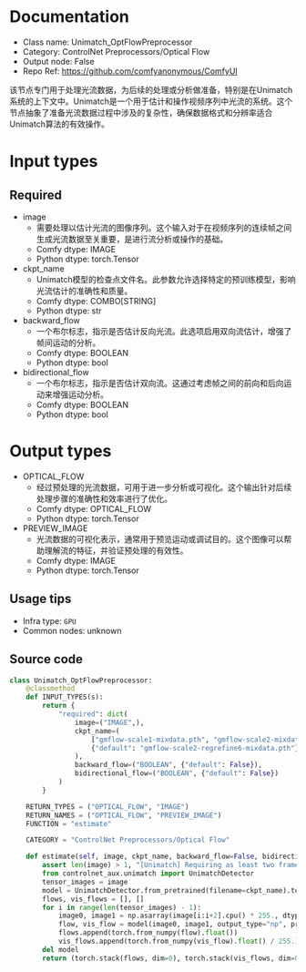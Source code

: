 
# Documentation
- Class name: Unimatch_OptFlowPreprocessor
- Category: ControlNet Preprocessors/Optical Flow
- Output node: False
- Repo Ref: https://github.com/comfyanonymous/ComfyUI

该节点专门用于处理光流数据，为后续的处理或分析做准备，特别是在Unimatch系统的上下文中。Unimatch是一个用于估计和操作视频序列中光流的系统。这个节点抽象了准备光流数据过程中涉及的复杂性，确保数据格式和分辨率适合Unimatch算法的有效操作。

# Input types
## Required
- image
    - 需要处理以估计光流的图像序列。这个输入对于在视频序列的连续帧之间生成光流数据至关重要，是进行流分析或操作的基础。
    - Comfy dtype: IMAGE
    - Python dtype: torch.Tensor
- ckpt_name
    - Unimatch模型的检查点文件名。此参数允许选择特定的预训练模型，影响光流估计的准确性和质量。
    - Comfy dtype: COMBO[STRING]
    - Python dtype: str
- backward_flow
    - 一个布尔标志，指示是否估计反向光流。此选项启用双向流估计，增强了帧间运动的分析。
    - Comfy dtype: BOOLEAN
    - Python dtype: bool
- bidirectional_flow
    - 一个布尔标志，指示是否估计双向流。这通过考虑帧之间的前向和后向运动来增强运动分析。
    - Comfy dtype: BOOLEAN
    - Python dtype: bool

# Output types
- OPTICAL_FLOW
    - 经过预处理的光流数据，可用于进一步分析或可视化。这个输出针对后续处理步骤的准确性和效率进行了优化。
    - Comfy dtype: OPTICAL_FLOW
    - Python dtype: torch.Tensor
- PREVIEW_IMAGE
    - 光流数据的可视化表示，通常用于预览运动或调试目的。这个图像可以帮助理解流的特征，并验证预处理的有效性。
    - Comfy dtype: IMAGE
    - Python dtype: torch.Tensor


## Usage tips
- Infra type: `GPU`
- Common nodes: unknown


## Source code
```python
class Unimatch_OptFlowPreprocessor:
    @classmethod
    def INPUT_TYPES(s):
        return {
            "required": dict(
                image=("IMAGE",),
                ckpt_name=(
                    ["gmflow-scale1-mixdata.pth", "gmflow-scale2-mixdata.pth", "gmflow-scale2-regrefine6-mixdata.pth"],
                    {"default": "gmflow-scale2-regrefine6-mixdata.pth"}
                ),
                backward_flow=("BOOLEAN", {"default": False}),
                bidirectional_flow=("BOOLEAN", {"default": False})
            )
        }

    RETURN_TYPES = ("OPTICAL_FLOW", "IMAGE")
    RETURN_NAMES = ("OPTICAL_FLOW", "PREVIEW_IMAGE")
    FUNCTION = "estimate"

    CATEGORY = "ControlNet Preprocessors/Optical Flow"

    def estimate(self, image, ckpt_name, backward_flow=False, bidirectional_flow=False):
        assert len(image) > 1, "[Unimatch] Requiring as least two frames as a optical flow estimator. Only use this node on video input."    
        from controlnet_aux.unimatch import UnimatchDetector
        tensor_images = image
        model = UnimatchDetector.from_pretrained(filename=ckpt_name).to(model_management.get_torch_device())
        flows, vis_flows = [], []
        for i in range(len(tensor_images) - 1):
            image0, image1 = np.asarray(image[i:i+2].cpu() * 255., dtype=np.uint8)
            flow, vis_flow = model(image0, image1, output_type="np", pred_bwd_flow=backward_flow, pred_bidir_flow=bidirectional_flow)
            flows.append(torch.from_numpy(flow).float())
            vis_flows.append(torch.from_numpy(vis_flow).float() / 255.)
        del model
        return (torch.stack(flows, dim=0), torch.stack(vis_flows, dim=0))

```

